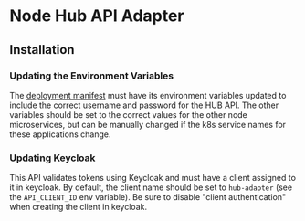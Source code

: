 # Node Hub API Adapter
## Installation
### Updating the Environment Variables
The [deployment manifest](./hub-adapter-deployment.yaml) must have its environment variables updated to include the 
correct username and password for the HUB API. The other variables should be set to the correct values for the 
other node microservices, but can be manually changed if the k8s service names for these applications change.

### Updating Keycloak
This API validates tokens using Keycloak and must have a client assigned to it in keycloak. By default, the client 
name should be set to `hub-adapter` (see the `API_CLIENT_ID` env variable). Be sure to disable "client authentication" 
when creating the client in keycloak.